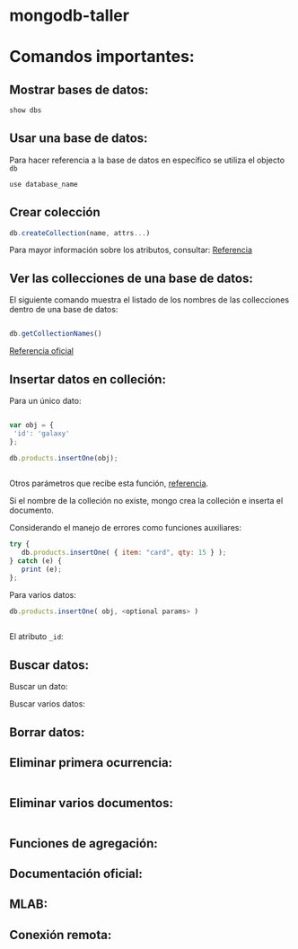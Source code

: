 # mongodb-taller

# Comandos importantes:
## Mostrar bases de datos: 
```javascript
show dbs
```
## Usar una base de datos: 

Para hacer referencia a la base de datos en específico se utiliza el objecto ` db `

```javascript
use database_name
```

## Crear colección
```javascript
db.createCollection(name, attrs...)
```
Para mayor información sobre los atributos, consultar: [Referencia](https://docs.mongodb.com/manual/reference/method/db.createCollection/)

## Ver las collecciones de una base de datos:

El siguiente comando muestra el listado de los nombres de las collecciones dentro de una base de datos:

```javascript

db.getCollectionNames()

```

[Referencia oficial](https://docs.mongodb.com/manual/reference/method/db.getCollectionNames/)

## Insertar datos en colleción:

Para un único dato:

```javascript

var obj = {
 'id': 'galaxy'
};

db.products.insertOne(obj);
       
```
Otros parámetros que recibe esta función, [referencia](https://docs.mongodb.com/manual/reference/method/db.collection.insertOne/).

Si el nombre de la colleción no existe, mongo crea la colleción e inserta el documento.

Considerando el manejo de errores como funciones auxiliares:

```javascript
try {
   db.products.insertOne( { item: "card", qty: 15 } );
} catch (e) {
   print (e);
};


```


Para varios datos:

```javascript
db.products.insertOne( obj, <optional params> ) 
        


```

El atributo `_id`:

## Buscar datos:
 Buscar un dato:
 
 Buscar varios datos:
 
## Borrar datos:

## Eliminar primera ocurrencia:

```javascript

```

## Eliminar varios documentos:


```javascript

```

## Funciones de agregación:
 
 
## Documentación oficial:

## MLAB:

## Conexión remota:
